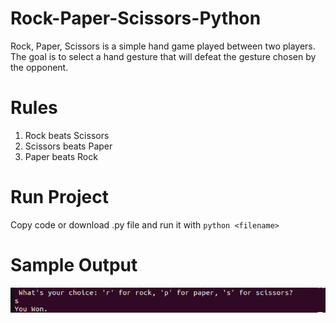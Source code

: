 # Rock-Paper-Scissors-Python
Rock, Paper, Scissors is a simple hand game played between two players. 
The goal is to select a hand gesture that will defeat the gesture chosen by the opponent.

# Rules
1. Rock beats Scissors
2. Scissors beats Paper
3. Paper beats Rock

# Run Project
Copy code or download .py file and run it with ```python <filename> ```

# Sample Output
![Alt Text](https://raw.githubusercontent.com/umairmaratab/Images-repo/main/ouput-rock-paper-scissors.png)
